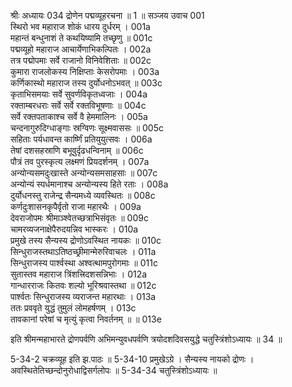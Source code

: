 श्रीः
अध्यायः 034
द्रोणेन पद्मव्यूहरचना ॥ 1 ॥
सञ्जय उवाच 	001  
स्थिरो भव महाराज शोकं धारय दुर्धरम् ।	001a  
महान्तं बन्धुनाशं ते कथयिष्यामि तच्छृणु ॥	001c  
पद्मव्यूहो महाराज आचार्येणाभिकल्पितः ।	002a  
तत्र पद्मोपमाः सर्वे राजानो विनिवेशिताः ॥	002c  
कुमारा राजलोकस्य निक्षिप्ताः केसरोपमाः ।	003a  
कर्णिकास्थो महाराज तस्य दुर्योधनोऽभवत् ॥	003c  
कृताभिसमयाः सर्वे सुवर्णविकृतध्वजाः ।	004a  
रक्ताम्बरधराः सर्वे सर्वे रक्तविभूषणाः ॥	004c  
सर्वे रक्तपताकाश्च सर्वे वै हेममालिनः ।	005a  
चन्दनागुरुदिग्धाङ्गाः स्रग्विणः सूक्ष्मवाससः ॥	005c  
सहिताः पर्यधावन्त कार्ष्णिं प्रतियुयुत्सवः ।	006a  
तेषां दशसहस्राणि बभूवुर्दृढधन्विनाम् ॥	006c  
पौत्रं तव पुरस्कृत्य लक्ष्मणं प्रियदर्शनम् ।	007a  
अन्योन्यसमदुःखास्ते अन्योन्यसमसाहसाः ॥	007c  
अन्योन्यं स्पर्धमानाश्च अन्योन्यस्य हिते रताः ।	008a  
दुर्योधनस्तु राजेन्द्र सैन्यमध्ये व्यवस्थितः ॥	008c  
कर्णदुःशासनकृपैर्वृतो राजा महारथैः ।	009a  
देवराजोपमः श्रीमाञ्श्वेतच्छत्राभिसंवृतः ॥	009c  
चामरव्यजनाक्षेपैरुदयन्निव भास्करः ।	010a  
प्रमुखे तस्य सैन्यस्य द्रोणोऽवस्थित नायकः ॥	010c  
सिन्धुराजस्तथाऽतिष्ठच्छ्रीमान्मेरुरिवाचलः ।	011a  
सिन्धुराजस्य पार्श्वस्था अश्वत्थामपुरोगमाः ॥	011c  
सुतास्तव महाराज त्रिंशत्त्रिदशसन्निभाः ।	012a  
गान्धारराजः कितवः शल्यो भूरिश्रवास्तथा ॥	012c  
पार्श्वतः सिन्धुराजस्य व्यराजन्त महारथाः ।	013a  
ततः प्रववृते युद्धं तुमुलं लोमहर्षणम् ।	013c  
तावकानां परेषां च मृत्युं कृत्वा निवर्तनम् ॥ ॥	013e  

इति श्रीमन्महाभारते द्रोणपर्वणि अभिमन्युवधपर्वणि त्रयोदशदिवसयुद्धे चतुस्त्रिंशोऽध्यायः ॥ 34 ॥

5-34-2 चक्रव्यूह इति झ.पाठः ॥ 5-34-10 प्रमुखेऽग्रे । सैन्यस्य नायको द्रोणः । अवस्थितेतिच्छन्दोनुरोधाद्विसर्गलोपः ॥ 5-34-34 चतुस्त्रिंशोऽध्यायः ॥

